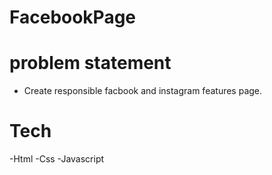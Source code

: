 # FacebookPage

# problem statement
- Create responsible facbook and instagram features page.
# Tech
-Html
-Css
-Javascript
